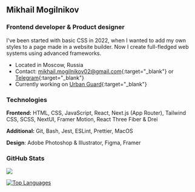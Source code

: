 ## Mikhail Mogilnikov

### Frontend developer & Product designer

I've been started with basic CSS in 2022, when I wanted to add my own styles to a page made in a website builder. Now I create full-fledged web systems using advanced frameworks.

* Located in Moscow, Russia
* Contact: [mikhail.mogilnikov02@gmail.com](mailto:mikhail.mogilnikov02@gmail.com){:target="_blank"} or [Telegram](https://t.me/mikhailmogilnikov){:target="_blank"}
* Currently working on [Urban Guard](http://urbanguard.vercel.app){:target="_blank"}

### Technologies

**Frontend:** HTML, CSS, JavaScript, React, Next.js (App Router), Tailwind CSS, SCSS, NextUI, Framer Motion, React Three Fiber & Drei

**Additional:** Git, Bash, Jest, ESLint, Prettier, MacOS

**Design**: Adobe Photoshop & Illustrator, Figma, Framer

### GitHub Stats

<a href="http://www.github.com/mikhailmogilnikov">
  <img src="https://github-readme-streak-stats.herokuapp.com/?user=mikhailmogilnikov&stroke=ffffff&background=1c1917&ring=0891b2&fire=0891b2&currStreakNum=ffffff&currStreakLabel=0891b2&sideNums=ffffff&sideLabels=ffffff&dates=ffffff&hide_border=true" />
</a>

<a href="https://github.com/mikhailmogilnikov" align="left"><img src="https://github-readme-stats.vercel.app/api/top-langs/?username=mikhailmogilnikov&langs_count=10&title_color=0891b2&text_color=ffffff&icon_color=0891b2&bg_color=1c1917&hide_border=true&locale=en&custom_title=Top%20%Languages" alt="Top Languages" />
</a>
